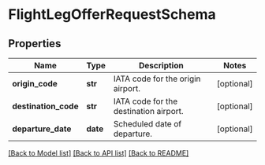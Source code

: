 # FlightLegOfferRequestSchema

## Properties
Name | Type | Description | Notes
------------ | ------------- | ------------- | -------------
**origin_code** | **str** | IATA code for the origin airport. | [optional] 
**destination_code** | **str** | IATA code for the destination airport. | [optional] 
**departure_date** | **date** | Scheduled date of departure. | [optional] 

[[Back to Model list]](../README.md#documentation-for-models) [[Back to API list]](../README.md#documentation-for-api-endpoints) [[Back to README]](../README.md)

